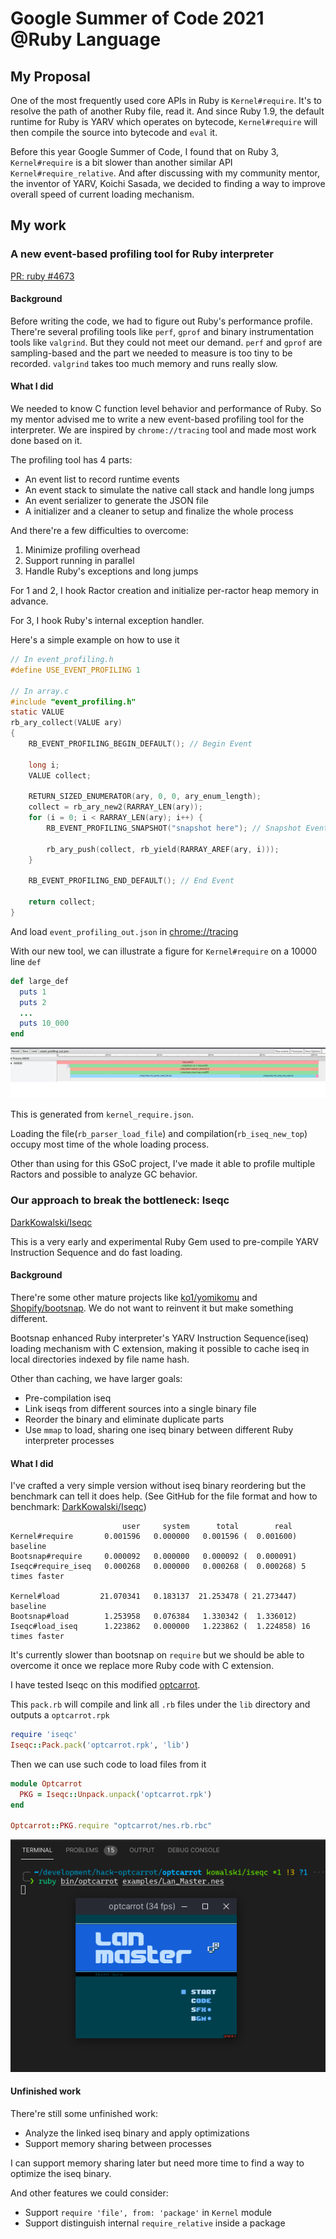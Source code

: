# Google Summer of Code 2021 @Ruby Language

## My Proposal

One of the most frequently used core APIs in Ruby is `Kernel#require`. It's to resolve the path of another Ruby file, read it. And since Ruby 1.9, the default runtime for Ruby is YARV which operates on bytecode, `Kernel#require` will then compile the source into bytecode and `eval` it.

Before this year Google Summer of Code, I found that on Ruby 3, `Kernel#require` is a bit slower than another similar API `Kernel#require_relative`. And after discussing with my community mentor, the inventor of YARV, Koichi Sasada, we decided to finding a way to improve overall speed of current loading mechanism.

## My work

### A new event-based profiling tool for Ruby interpreter

[PR: ruby #4673](https://github.com/ruby/ruby/pull/4673)

#### Background

Before writing the code, we had to figure out Ruby's performance profile. There're several profiling tools like `perf`, `gprof` and binary instrumentation tools like `valgrind`. But they could not meet our demand. `perf` and `gprof` are sampling-based and the part we needed to measure is too tiny to be recorded. `valgrind` takes too much memory and runs really slow.

#### What I did

We needed to know C function level behavior and performance of Ruby. So my mentor advised me to write a new event-based profiling tool for the interpreter. We are inspired by `chrome://tracing` tool and made most work done based on it.

The profiling tool has 4 parts:
- An event list to record runtime events
- An event stack to simulate the native call stack and handle long jumps
- An event serializer to generate the JSON file
- A initializer and a cleaner to setup and finalize the whole process

And there're a few difficulties to overcome:
1. Minimize profiling overhead
2. Support running in parallel
3. Handle Ruby's exceptions and long jumps

For 1 and 2, I hook Ractor creation and initialize per-ractor heap memory in advance.

For 3, I hook Ruby's internal exception handler.

Here's a simple example on how to use it

```c
// In event_profiling.h
#define USE_EVENT_PROFILING 1

// In array.c
#include "event_profiling.h"
static VALUE
rb_ary_collect(VALUE ary)
{
    RB_EVENT_PROFILING_BEGIN_DEFAULT(); // Begin Event

    long i;
    VALUE collect;

    RETURN_SIZED_ENUMERATOR(ary, 0, 0, ary_enum_length);
    collect = rb_ary_new2(RARRAY_LEN(ary));
    for (i = 0; i < RARRAY_LEN(ary); i++) {
        RB_EVENT_PROFILING_SNAPSHOT("snapshot here"); // Snapshot Event

        rb_ary_push(collect, rb_yield(RARRAY_AREF(ary, i)));
    }

    RB_EVENT_PROFILING_END_DEFAULT(); // End Event

    return collect;
}
```

And load `event_profiling_out.json` in [chrome://tracing](chrome://tracing)

With our new tool, we can illustrate a figure for `Kernel#require` on a 10000 line `def`

```ruby
def large_def
  puts 1
  puts 2
  ...
  puts 10_000
end
```

![Kernel#require a large def](img/kernel_require.png)

This is generated from `kernel_require.json`.

Loading the file(`rb_parser_load_file`) and compilation(`rb_iseq_new_top`) occupy most time of the whole loading process.

Other than using for this GSoC project, I've made it able to profile multiple Ractors and possible to analyze GC behavior.

### Our approach to break the bottleneck: Iseqc

[DarkKowalski/Iseqc](https://github.com/darkkowalski/iseqc)

This is a very early and experimental Ruby Gem used to pre-compile YARV Instruction Sequence and do fast loading.

#### Background

There're some other mature projects like [ko1/yomikomu](https://github.com/ko1/yomikomu) and [Shopify/bootsnap](https://github.com/Shopify/bootsnap). We do not want to reinvent it but make something different.

Bootsnap enhanced Ruby interpreter's YARV Instruction Sequence(iseq) loading mechanism with C extension, making it possible to cache
iseq in local directories indexed by file name hash.

Other than caching, we have larger goals:
- Pre-compilation iseq
- Link iseqs from different sources into a single binary file
- Reorder the binary and eliminate duplicate parts
- Use `mmap` to load, sharing one iseq binary between different Ruby interpreter processes

#### What I did

I've crafted a very simple version without iseq binary reordering but the benchmark can tell it does help. (See GitHub for the file format and how to benchmark: [DarkKowalski/Iseqc](https://github.com/darkkowalski/iseqc))

```
                         user     system      total        real
Kernel#require       0.001596   0.000000   0.001596 (  0.001600) baseline
Bootsnap#require     0.000092   0.000000   0.000092 (  0.000091)
Iseqc#require_iseq   0.000268   0.000000   0.000268 (  0.000268) 5  times faster

Kernel#load         21.070341   0.183137  21.253478 ( 21.273447) baseline
Bootsnap#load        1.253958   0.076384   1.330342 (  1.336012)
Iseqc#load_iseq      1.223862   0.000000   1.223862 (  1.224858) 16 times faster
```

It's currently slower than bootsnap on `require` but we should be able to overcome it once we replace more Ruby code with C extension.

I have tested Iseqc on this modified [optcarrot](https://github.com/darkkowalski/optcarrot/tree/kowalski/iseqc).

This `pack.rb` will compile and link all `.rb` files under the `lib` directory and outputs a `optcarrot.rpk`

```ruby
require 'iseqc'
Iseqc::Pack.pack('optcarrot.rpk', 'lib')
```

Then we can use such code to load files from it
```ruby
module Optcarrot
  PKG = Iseqc::Unpack.unpack('optcarrot.rpk')
end

Optcarrot::PKG.require "optcarrot/nes.rb.rbc"
```

![Iseqc + Optcarrot](img/optcarrot.png)

#### Unfinished work

There're still some unfinished work:
- Analyze the linked iseq binary and apply optimizations
- Support memory sharing between processes

I can support memory sharing later but need more time to find a way to optimize the iseq binary.

And other features we could consider:
- Support `require 'file', from: 'package'` in `Kernel` module
- Support distinguish internal `require_relative` inside a package
